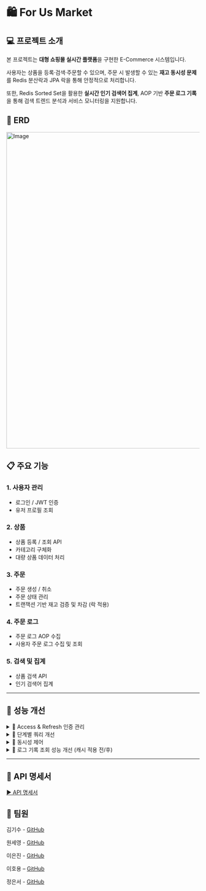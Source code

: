 # 🛍️ For Us Market

## **💻 프로젝트 소개**

본 프로젝트는 **대형 쇼핑몰 실시간 플랫폼**을 구현한 E-Commerce 시스템입니다.

사용자는 상품을 등록·검색·주문할 수 있으며, 주문 시 발생할 수 있는 **재고 동시성 문제**를 Redis 분산락과 JPA 락을 통해 안정적으로 처리합니다.

또한, Redis Sorted Set을 활용한 **실시간 인기 검색어 집계**, AOP 기반 **주문 로그 기록**을 통해 검색 트렌드 분석과 서비스 모니터링을 지원합니다.

## **🔗 ERD**
<img width="1484" height="825" alt="Image" src="https://github.com/user-attachments/assets/a70c2784-1d1e-498e-89c9-0590a49287be" />

## **📋** 주요 기능

### 1. 사용자 관리

- 로그인 / JWT 인증
- 유저 프로필 조회

### 2. 상품

- 상품 등록 / 조회 API
- 카테고리 구체화
- 대량 상품 데이터 처리

### 3. 주문

- 주문 생성 / 취소
- 주문 상태 관리
- 트랜잭션 기반 재고 검증 및 차감 (락 적용)

### 4. 주문 로그

- 주문 로그 AOP 수집
- 사용자 주문 로그 수집 및 조회

### 5. 검색 및 집계

- 상품 검색 API
- 인기 검색어 집계

---

## **🎯** 성능 개선
<details>
  <summary>📌 Access & Refresh 인증 관리</summary>

- Spring Security + JWT 기반 로그인/인증 시스템  
- Redis 캐시 서버를 활용한 Refresh Token 저장 및 블랙리스트 관리  
- Refresh Token 로테이션 전략 적용으로 토큰 재사용 방지  
- HttpOnly 쿠키 적용으로 XSS 기반 토큰 탈취 위험 최소화  

<img width="820" height="473" alt="Image" src="https://github.com/user-attachments/assets/00ed8517-eec7-4236-a0de-f90c29e07e3b" />

</details>    

<details>
  <summary>📌 단계별 쿼리 개선</summary>

### **실험 환경**
- 500만 건 상품 데이터, 페이지 크기(size) 60  
- OFFSET: 0 (처음), 90,000 (중간), 208,200 (끝)  

### **비교 대상**
- 단순 Offset 기반 페이징  
- **복합 인덱스** (`subcategory, updated_at, id`)  
- **커버링 인덱스** (`subcategory, updated_at, id` + SELECT 컬럼 포함)  
- **No-Offset 방식**  

### **성능 결과: Offset vs No-Offset**

**Offset 방식**

| 페이지 위치 | OFFSET   | 인덱스 없음 | 복합 인덱스 | 커버링 인덱스 |
|-------------|----------|-------------|-------------|---------------|
| **Page 0**  | 0        | 7.05s       | 83ms        | 81ms          |
| **Page 1500** | 90,000 | 7.65s       | 17.96s      | 118ms         |
| **Page 3470** | 208,200 | 7.47s      | 42.69s      | 155ms         |

**No-Offset 방식**

| 페이지 위치 | OFFSET   | 조회 범위 (rows) | 인덱스 없음 | 복합 인덱스 *(Extra: Using index condition)* |
|-------------|----------|------------------|-------------|---------------------------------------------|
| **Page 0**  | 0        | 처음부터 60개     | 4.35s       | 9ms                                         |
| **Page 1500** | 90,000 | 90,000 + 60개    | 4.27s       | 12ms                                        |
| **Page 3470** | 208,200 | 208,200 + 60개   | 4.25s       | 10ms                                        |

</details>
    
<details>
  <summary>📌 동시성 제어</summary>

### 개선 전
- 주문 시 동시에 재고 차감이 일어나면 **오버셀링**, DB 락 시 **커넥션 풀 고갈** 문제 발생  

### 고려한 대안
- **비관적 락**: 정합성 ↑ / 커넥션 풀 대기, 성능 저하  
- **낙관적 락**: 충돌 적으면 빠름 / 경쟁 많을 때 롤백 폭증  
- **Lettuce 분산락**: TTL로 데드락 방지 / 스핀락 부하, 트랜잭션 언락 타이밍 이슈  
- **Redisson 분산락**: pub/sub 기반, 소유자 검증·leaseTime 내장, 운영 편의성 ↑  

### 고민한 점
- 트랜잭션 종료와 락 해제 시점 불일치 문제 → `afterCommit()`으로 해결  
- 스핀락의 Redis 부하 vs Redisson pub/sub의 안정성  
- 운영 편의성과 유지보수성 고려  

### 성능 비교 (테스트: 동시 요청 50건, 재고 100개)

| 방식 | 처리 시간 | 성공률 | 비고 |
|------|----------|--------|------|
| 비관적 락 | ~3.2s | 100% | 커넥션 풀 10 초과 시 **Timeout** 발생 |
| 낙관적 락 | ~2.8s | 60% | 충돌 발생 시 대부분 롤백 |
| Lettuce (스핀락) | ~2.5s | 100% | Redis CPU 부하 ↑ |
| **Redisson (최종)** | **~1.9s** | **100%** | 안정적 처리, 부하 ↓ |

### 최종 선택
- **Redisson 분산락**  
  - 정합성 보장, 성능 안정성 확보  
  - Lettuce 직접 구현 대비 단순하고 운영이 용이  
  - DB 락 대비 부하 감소  

### 동시성 테스트 속도 비교
<img width="586" height="590" alt="Image" src="https://github.com/user-attachments/assets/1d935ccb-941c-43a2-8953-8eba027bbfa7" />

</details>


<details>
  <summary>📌 로그 기록 조회 성능 개선 (캐시 적용 전/후)</summary>

### 개선 전
- 동일 유저 로그 반복 조회할 때 매번 DB에서 SELECT 발생  
- 조회량이 많아지면 DB에 과부하  
- 초기 로그 조회 속도: 337ms  

### 개선 과정
- 캐시 적용 (Redis)  
- 337ms → 19ms → 14ms  

### 개선 내용
- Spring Cache + Redis 적용 (@Cacheable)  
- 반복 조회 시 DB 쿼리 발생 없이 Redis에서 즉시 응답  

### ⏳ 캐시 적용 전 337ms
<img width="854" height="726" alt="Image" src="https://github.com/user-attachments/assets/86e54570-ed49-405f-ad22-2cb834365909" />

### ⏳ 캐시 적용 후 19ms
<img width="826" height="728" alt="Image" src="https://github.com/user-attachments/assets/cb588855-443b-428d-b2a1-a16a08a9d9e0" />

### 성능 비교

| 구분 | 캐시 적용 전 | 캐시 적용 후 |
|------|--------------|--------------|
| 응답 시간 | 337ms | 19ms |
| DB 조회 | 동일 요청 시 쿼리 반복 발생 | 첫 요청만 쿼리가 발생하고, 이후 Redis 조회 |
| 차이점 | 부하 상황에서 병목 발생 | 요청 많을수록 캐시 히트율 ↑ |

</details>


---

## **📝 API 명세서**

[▶️ API 명세서](https://www.notion.so/S-A-Starting-Assignments-2692dc3ef514814cb474f5bc0446e863?pvs=21)



## **👥 팀원**
김기수 - [GitHub](https://github.com/Lunarltn)

원세영 - [GitHub](https://github.com/seyoung5744)

이은진 - [GitHub](https://github.com/eunjin0468)

이호용 – [GitHub](https://github.com/nyong0313)

정은서 - [GitHub](https://github.com/eunseo04)
